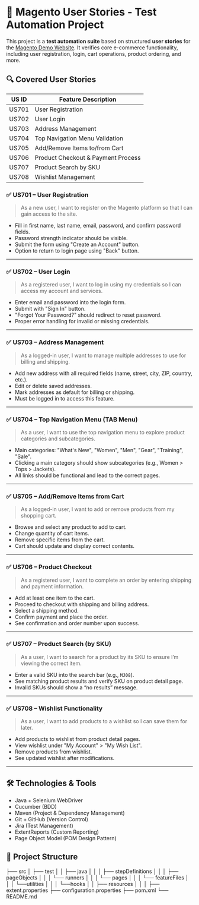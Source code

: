 # 🧪 Magento User Stories - Test Automation Project

This project is a **test automation suite** based on structured **user stories** for the [Magento Demo Website](https://magento.softwaretestingboard.com/). 
It verifies core e-commerce functionality, including user registration, login, cart operations, product ordering, and more.


## 🔍 Covered User Stories

| US ID | Feature Description                   |
|-------|----------------------------------------|
| US701 | User Registration                     |
| US702 | User Login                            |
| US703 | Address Management                    |
| US704 | Top Navigation Menu Validation        |
| US705 | Add/Remove Items to/from Cart         |
| US706 | Product Checkout & Payment Process    |
| US707 | Product Search by SKU                 |
| US708 | Wishlist Management                   |

### ✅ US701 – User Registration
> As a new user, I want to register on the Magento platform so that I can gain access to the site.

- Fill in first name, last name, email, password, and confirm password fields.
- Password strength indicator should be visible.
- Submit the form using "Create an Account" button.
- Option to return to login page using "Back" button.

---

### ✅ US702 – User Login
> As a registered user, I want to log in using my credentials so I can access my account and services.

- Enter email and password into the login form.
- Submit with "Sign In" button.
- "Forgot Your Password?" should redirect to reset password.
- Proper error handling for invalid or missing credentials.

---

### ✅ US703 – Address Management
> As a logged-in user, I want to manage multiple addresses to use for billing and shipping.

- Add new address with all required fields (name, street, city, ZIP, country, etc.).
- Edit or delete saved addresses.
- Mark addresses as default for billing or shipping.
- Must be logged in to access this feature.

---

### ✅ US704 – Top Navigation Menu (TAB Menu)
> As a user, I want to use the top navigation menu to explore product categories and subcategories.

- Main categories: "What's New", "Women", "Men", "Gear", "Training", "Sale".
- Clicking a main category should show subcategories (e.g., Women > Tops > Jackets).
- All links should be functional and lead to the correct pages.

---

### ✅ US705 – Add/Remove Items from Cart
> As a logged-in user, I want to add or remove products from my shopping cart.

- Browse and select any product to add to cart.
- Change quantity of cart items.
- Remove specific items from the cart.
- Cart should update and display correct contents.

---

### ✅ US706 – Product Checkout
> As a registered user, I want to complete an order by entering shipping and payment information.

- Add at least one item to the cart.
- Proceed to checkout with shipping and billing address.
- Select a shipping method.
- Confirm payment and place the order.
- See confirmation and order number upon success.

---

### ✅ US707 – Product Search (by SKU)
> As a user, I want to search for a product by its SKU to ensure I’m viewing the correct item.

- Enter a valid SKU into the search bar (e.g., `MJ08`).
- See matching product results and verify SKU on product detail page.
- Invalid SKUs should show a “no results” message.

---

### ✅ US708 – Wishlist Functionality
> As a user, I want to add products to a wishlist so I can save them for later.

- Add products to wishlist from product detail pages.
- View wishlist under "My Account" > "My Wish List".
- Remove products from wishlist.
- See updated wishlist after modifications.

---

## 🛠️ Technologies & Tools

- Java + Selenium WebDriver
- Cucumber (BDD)
- Maven (Project & Dependency Management)
- Git + GitHub (Version Control)
- Jira  (Test Management)
- ExtentReports (Custom Reporting)
- Page Object Model (POM Design Pattern)

## 📁 Project Structure
├── src
│ ├── test
│ │ ├── java
│ │ │ ├── stepDefinitions
│ │ │ ├── pageObjects
│ │ │ └── runners
│ │ │ └── pages
│ │ │ └── featureFiles
│ │ │ └──utilities
│ │ │ └──hooks
│ │ ├── resources
│ │ │ ├── extent.properties
├── configuration.properties
├── pom.xml
└── README.md
